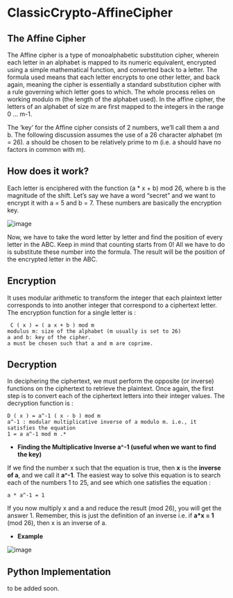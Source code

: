 # ClassicCrypto-AffineCipher

## The Affine Cipher

The Affine cipher is a type of monoalphabetic substitution cipher, wherein each letter in an alphabet is mapped to its numeric equivalent, encrypted using a simple mathematical function, and converted back to a letter. The formula used means that each letter encrypts to one other letter, and back again, meaning the cipher is essentially a standard substitution cipher with a rule governing which letter goes to which. 
The whole process relies on working modulo m (the length of the alphabet used). In the affine cipher, the letters of an alphabet of size m are first mapped to the integers in the range 0 … m-1. 

The ‘key’ for the Affine cipher consists of 2 numbers, we’ll call them a and b. The following discussion assumes the use of a 26 character alphabet (m = 26). a should be chosen to be relatively prime to m (i.e. a should have no factors in common with m). 

## How does it work?

Each letter is enciphered with the function (a * x + b) mod 26, where b is the magnitude of the shift. Let’s say we have a word “secret” and we want to encrypt it with a = 5 and b = 7. These numbers are basically the encryption key.

![image](https://user-images.githubusercontent.com/91763346/203161504-aafe4fe7-90b3-4442-8eac-33ba08a2adc7.png)

Now, we have to take the word letter by letter and find the position of every letter in the ABC. Keep in mind that counting starts from 0! All we have to do is substitute these number into the formula. The result will be the position of the encrypted letter in the ABC.


## Encryption

It uses modular arithmetic to transform the integer that each plaintext letter corresponds to into another integer that correspond to a ciphertext letter. 
The encryption function for a single letter is  :

```
 C ( x ) = ( a x + b ) mod m 
modulus m: size of the alphabet (m usually is set to 26)
a and b: key of the cipher.
a must be chosen such that a and m are coprime.
```

## Decryption

In deciphering the ciphertext, we must perform the opposite (or inverse) functions on the ciphertext to retrieve the plaintext. Once again, the first step is to convert each of the ciphertext letters into their integer values. 
The decryption function is  :

```
D ( x ) = a^-1 ( x - b ) mod m
a^-1 : modular multiplicative inverse of a modulo m. i.e., it satisfies the equation
1 = a a^-1 mod m .*
```
* **Finding the Multiplicative Inverse a^-1 (useful when we want to find the key)**

If we find the number x such that the equation is true, then **x** is the **inverse of a**, and we call it **a^-1**. The easiest way to solve this equation is to search each of the numbers 1 to 25, and see which one satisfies the equation : 

```
a * a^-1 = 1
```

If you now multiply x and a and reduce the result (mod 26), you will get the answer 1. Remember, this is just the definition of an inverse i.e. if **a*x = 1** (mod 26), then x is an inverse of a.

* **Example**

![image](https://user-images.githubusercontent.com/91763346/203163228-4abd2168-e459-4fd9-8f55-a5e5335628f2.png)

## Python Implementation
 to be added soon.















